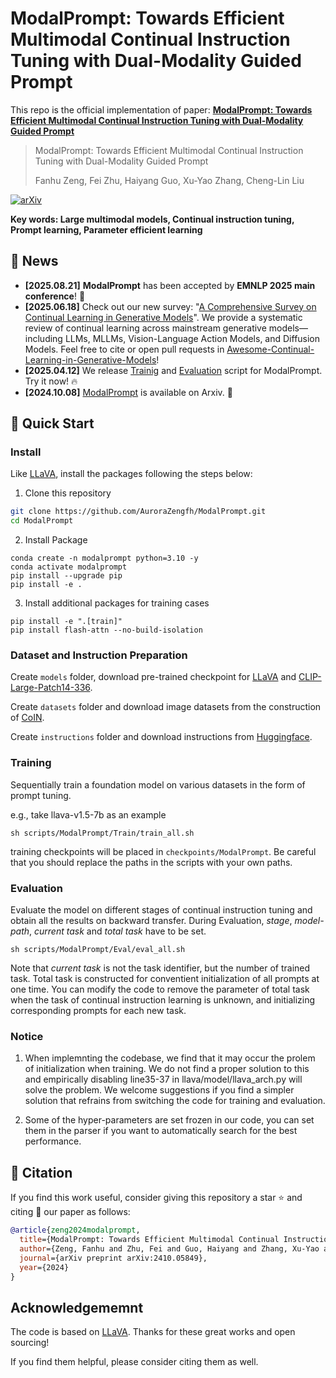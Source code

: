 # ModalPrompt: Towards Efficient Multimodal Continual Instruction Tuning with Dual-Modality Guided Prompt

This repo is the official implementation of paper: **[ModalPrompt: Towards Efficient Multimodal Continual Instruction Tuning with Dual-Modality Guided Prompt](https://arxiv.org/abs/2410.05849)**

> ModalPrompt: Towards Efficient Multimodal Continual Instruction Tuning with Dual-Modality Guided Prompt
>
> Fanhu Zeng, Fei Zhu, Haiyang Guo, Xu-Yao Zhang, Cheng-Lin Liu

[![arXiv](https://img.shields.io/badge/Arxiv-2410.05849-b31b1b.svg?logo=arXiv)](https://arxiv.org/abs/2410.05849)

**Key words: Large multimodal models, Continual instruction tuning, Prompt learning, Parameter efficient learning**

## :newspaper: News
- **[2025.08.21]** **ModalPrompt** has been accepted by **EMNLP 2025 main conference**! :tada:
- **[2025.06.18]** Check out our new survey: "[A Comprehensive Survey on Continual Learning in Generative Models](https://arxiv.org/pdf/2506.13045)". We provide a systematic review of continual learning across mainstream generative models—including LLMs, MLLMs, Vision-Language Action Models, and Diffusion Models. Feel free to cite or open pull requests in [Awesome-Continual-Learning-in-Generative-Models](https://github.com/Ghy0501/Awesome-Continual-Learning-in-Generative-Models)!
- **[2025.04.12]** We release [Trainig](#Training) and [Evaluation](#Evaluation) script for ModalPrompt. Try it now! :fire:
- **[2024.10.08]** [ModalPrompt](https://arxiv.org/abs/2410.05849) is available on Arxiv. :candy:

## :rocket: Quick Start

### Install
Like [LLaVA](https://github.com/haotian-liu/LLaVA), install the packages following the steps below:

1. Clone this repository
```bash
git clone https://github.com/AuroraZengfh/ModalPrompt.git
cd ModalPrompt
```

2. Install Package
```Shell
conda create -n modalprompt python=3.10 -y
conda activate modalprompt
pip install --upgrade pip
pip install -e .
```

3. Install additional packages for training cases
```
pip install -e ".[train]"
pip install flash-attn --no-build-isolation
```

### Dataset and Instruction Preparation

Create `models` folder, download pre-trained checkpoint for [LLaVA](https://huggingface.co/liuhaotian/llava-v1.5-7b) and [CLIP-Large-Patch14-336](https://huggingface.co/openai/clip-vit-large-patch14-336).

Create `datasets` folder and download image datasets from the construction of [CoIN](https://github.com/zackschen/CoIN).

Create `instructions` folder and download instructions from [Huggingface](https://huggingface.co/datasets/Zacks-Chen/CoIN).

### Training

Sequentially train a foundation model on various datasets in the form of prompt tuning.

e.g., take llava-v1.5-7b as an example

```
sh scripts/ModalPrompt/Train/train_all.sh
```

training checkpoints will be placed in `checkpoints/ModalPrompt`. Be careful that you should replace the paths in the scripts with your own paths.

### Evaluation

Evaluate the model on different stages of continual instruction tuning and obtain all the results on backward transfer. During Evaluation, *stage*, *model-path*, *current task* and *total task* have to be set.

```
sh scripts/ModalPrompt/Eval/eval_all.sh
```

Note that *current task* is not the task identifier, but the number of trained task. Total task is constructed for conventient initialization of all prompts at one time. You can modify the code to remove the parameter of total task when the task of continual instruction learning is unknown, and initializing corresponding prompts for each new task.

### Notice
1. When implemnting the codebase, we find that it may occur the prolem of initialization when training. We do not find a proper solution to this and empirically disabling line35-37 in llava/model/llava_arch.py will solve the problem. We welcome suggestions if you find a simpler solution that refrains from switching the code for training and evaluation.

2. Some of the hyper-parameters are set frozen in our code, you can set them in the parser if you want to automatically search for the best performance.

## :blue_book: Citation
If you find this work useful, consider giving this repository a star :star: and citing :bookmark_tabs: our paper as follows:

```bibtex
@article{zeng2024modalprompt,
  title={ModalPrompt: Towards Efficient Multimodal Continual Instruction Tuning with Dual-Modality Guided Prompt},
  author={Zeng, Fanhu and Zhu, Fei and Guo, Haiyang and Zhang, Xu-Yao and Liu, Cheng-Lin},
  journal={arXiv preprint arXiv:2410.05849},
  year={2024}
}
```

## Acknowledgememnt

The code is based on [LLaVA](https://github.com/haotian-liu/LLaVA). Thanks for these great works and open sourcing! 

If you find them helpful, please consider citing them as well. 
